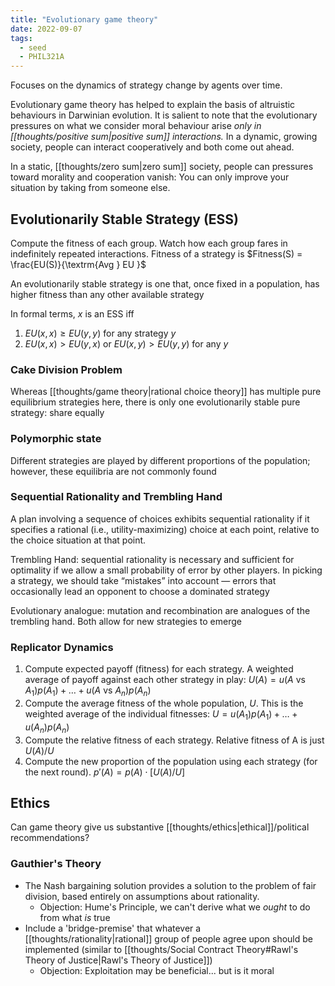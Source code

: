 ```yaml
---
title: "Evolutionary game theory"
date: 2022-09-07
tags:
  - seed
  - PHIL321A
---
```


Focuses on the dynamics of strategy change by agents over time.

Evolutionary game theory has helped to explain the basis of altruistic behaviours in Darwinian evolution. It is salient to note that the evolutionary pressures on what we consider moral behaviour arise _only in [[thoughts/positive sum|positive sum]] interactions._ In a dynamic, growing society, people can interact cooperatively and both come out ahead. 

In a static, [[thoughts/zero sum|zero sum]] society, people can pressures toward morality and cooperation vanish: You can only improve your situation by taking from someone else.

## Evolutionarily Stable Strategy (ESS)

Compute the fitness of each group. Watch how each group fares in indefinitely repeated interactions. Fitness of a strategy is $Fitness(S) = \frac{EU(S)}{\textrm{Avg } EU }$

An evolutionarily stable strategy is one that, once fixed in a population, has higher fitness than any other available strategy

In formal terms, $x$ is an ESS iff

1. $EU(x,x) \geq EU(y,y)$ for any strategy $y$
2. $EU(x,x) > EU(y,x)$ or $EU(x,y) > EU(y,y)$ for any $y$

### Cake Division Problem

Whereas [[thoughts/game theory|rational choice theory]] has multiple pure equilibrium strategies here, there is only one evolutionarily stable pure strategy: share equally

### Polymorphic state

Different strategies are played by different proportions of the population; however, these equilibria are not commonly found

### Sequential Rationality and Trembling Hand

A plan involving a sequence of choices exhibits sequential rationality if it specifies a rational (i.e., utility-maximizing) choice at each point, relative to the choice situation at that point.

Trembling Hand: sequential rationality is necessary and sufficient for optimality if we allow a small probability of error by other players. In picking a strategy, we should take “mistakes” into account — errors that occasionally lead an opponent to choose a dominated strategy

Evolutionary analogue: mutation and recombination are analogues of the trembling hand. Both allow for new strategies to emerge

### Replicator Dynamics

1. Compute expected payoff (fitness) for each strategy. A weighted average of payoff against each other strategy in play: $U(A) = u(A \textrm{ vs } A_1)p(A_1) + \dots + u(A \textrm{ vs } A_n)p(A_n)$
2. Compute the average fitness of the whole population, $U$. This is the weighted average of the individual fitnesses: $U = u(A_1)p(A_1) + \dots + u(A_n)p(A_n)$
3. Compute the relative fitness of each strategy. Relative fitness of A is just $U(A) / U$
4. Compute the new proportion of the population using each strategy (for the next round). $p'(A) = p(A) \cdot [U(A) / U]$

## Ethics

Can game theory give us substantive [[thoughts/ethics|ethical]]/political recommendations?

### Gauthier's Theory

- The Nash bargaining solution provides a solution to the problem of fair division, based entirely on assumptions about rationality.
  - Objection: Hume's Principle, we can't derive what we _ought_ to do from what _is_ true
- Include a 'bridge-premise' that whatever a [[thoughts/rationality|rational]] group of people agree upon should be implemented (similar to [[thoughts/Social Contract Theory#Rawl's Theory of Justice|Rawl's Theory of Justice]])
  - Objection: Exploitation may be beneficial... but is it moral
